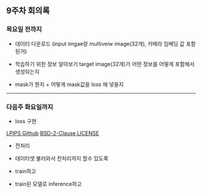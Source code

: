 ## 9주차 회의록

### 목요일 전까지

- 데이터 다운로드
(input imgae랑 multiveiw image(32개), 카메라 임베딩 값 포함된거)

- 학습하기 위한 정보 알아보기
target image(32개)가 어떤 정보를 어떻게 포함해서 생성되는지

- mask가 뭔지 + 어떻게 mask값을 loss 에 넣을지

---

### 다음주 화요일까지

- loss 구현

[LPIPS Github](https://github.com/richzhang/PerceptualSimilarity)
[BSD-2-Clause LICENSE](https://olis.or.kr/license/Detailselect.do?lId=1093&mapCode=010003)

- 전처리

- 데이터셋 불러와서 전처리까지 할수 있도록

- train하고

- train된 모델로 inference하고





